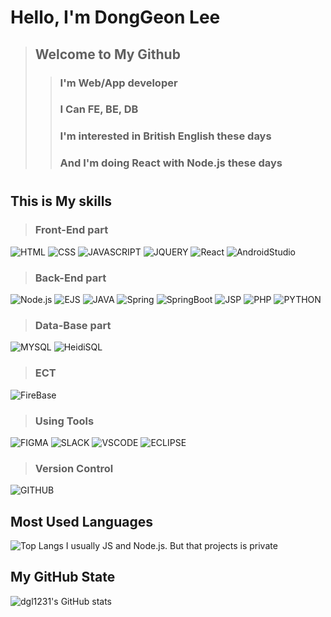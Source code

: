 # Hello, I'm DongGeon Lee
> ## Welcome to My Github
>> ### I'm Web/App developer
>> ### I Can FE, BE, DB
>> ### I'm interested in British English these days
>> ### And I'm doing React with Node.js these days
> #

## This is My skills
> ### Front-End part
![HTML](https://img.shields.io/badge/-HTML-E34F26?style=for-the-badge&logo=HTML5&logoColor=white)
![CSS](https://img.shields.io/badge/-CSS-1572B6?style=for-the-badge&logo=Css3&logoColor=white)
![JAVASCRIPT](https://img.shields.io/badge/-JavaScript-F7DF1E?style=for-the-badge&logo=JavaScript&logoColor=black)
![JQUERY](https://img.shields.io/badge/-JQUERY-131B28?style=for-the-badge&logo=JQUERY&logoColor=0868AC)
![React](https://img.shields.io/badge/-React-1c2c4c?style=for-the-badge&logo=React&logoColor=88dded)
![AndroidStudio](https://img.shields.io/badge/-AndroidStudio-71A95A?style=for-the-badge&logo=AndroidStudio&logoColor=white)

> ### Back-End part
![Node.js](https://img.shields.io/badge/-Node.js-68A063?style=for-the-badge&logo=Node.js&logoColor=white)
![EJS](https://img.shields.io/badge/-EJS-71A95A?style=for-the-badge&logo=EJS&logoColor=white)
![JAVA](https://img.shields.io/badge/JAVA-007396?style=for-the-badge&logo=java&logoColor=white)
![Spring](https://img.shields.io/badge/Spring-71A95A?style=for-the-badge&logo=Spring&logoColor=white)
![SpringBoot](https://img.shields.io/badge/SpringBoot-71A95A?style=for-the-badge&logo=SpringBoot&logoColor=white)
![JSP](https://img.shields.io/badge/JSP-007396?style=for-the-badge&logo=JavaServerPage&logoColor=white)
![PHP](https://img.shields.io/badge/-PHP-8993be?style=for-the-badge&logo=PHP&logoColor=white)
![PYTHON](https://img.shields.io/badge/-PYTHON-3776AB?style=for-the-badge&logo=Python&logoColor=white)

> ### Data-Base part
![MYSQL](https://img.shields.io/badge/-MySQL-4479A1?style=for-the-badge&logo=MySQL&logoColor=white)
![HeidiSQL](https://img.shields.io/badge/-HeidiSQL-71A95A?style=for-the-badge&logo=HeidiSQL&logoColor=white)

> ### ECT
![FireBase](https://img.shields.io/badge/-FireBase-FFA611?style=for-the-badge&logo=FireBase&logoColor=white)

>### Using Tools
![FIGMA](https://img.shields.io/badge/-FIGMA-F24E1E?style=for-the-badge&logo=FIGMA&logoColor=white)
![SLACK](https://img.shields.io/badge/-SLACK-5C00A3?style=for-the-badge&logo=SLACK&logoColor=white)
![VSCODE](https://img.shields.io/badge/-VSCODE-1c2c4c?style=for-the-badge&logo=visualstudiocode&logoColor=white)
![ECLIPSE](https://img.shields.io/badge/-ECLIPSE-1c2c4c?style=for-the-badge&logo=ECLIPSE&logoColor=white)

>### Version Control
![GITHUB](https://img.shields.io/badge/-GITHUB-181717?style=for-the-badge&logo=GITHUB&logoColor=88dded)



## Most Used Languages
![Top Langs](https://github-readme-stats.vercel.app/api/top-langs/?username=dgl1231&layout=compact&theme=tokyonight)
I usually JS and Node.js. But that projects is private

## My GitHub State
![dgl1231's GitHub stats](https://github-readme-stats.vercel.app/api?username=dgl1231&show_icons=true&theme=radical)

